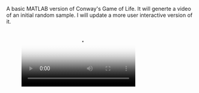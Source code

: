 A basic MATLAB version of Conway's Game of Life. It will generte a video of an initial random sample. I will update a more user interactive version of it.

<!-- blank line -->
<figure class="video_container">
  <video controls="true" poster="poster_image.png">
    <source src="gameOfLifeAnimation.mp4" type="video/mp4">
  </video>
</figure>
<!-- blank line -->
